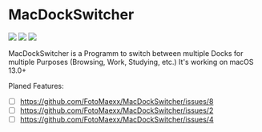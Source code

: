 # MacDockSwitcher
<a href="#"><img src="https://badgen.net/badge/stable/v.0.0.0/red"></a>
<a href="#"><img src="https://badgen.net/badge/beta/v.0.0.0/red"></a>
<a href="https://github.com/FotoMaexx/MacDockSwitcher/releases/tag/v0.1.0-alpha"><img src="https://badgen.net/badge/alpha/v.0.1.0-alpha/orange"></a>

MacDockSwitcher is a Programm to switch between multiple Docks for multiple Purposes (Browsing, Work, Studying, etc.)
It's working on macOS 13.0+

Planed Features:
- [ ] https://github.com/FotoMaexx/MacDockSwitcher/issues/8
- [ ] https://github.com/FotoMaexx/MacDockSwitcher/issues/2
- [ ] https://github.com/FotoMaexx/MacDockSwitcher/issues/4
